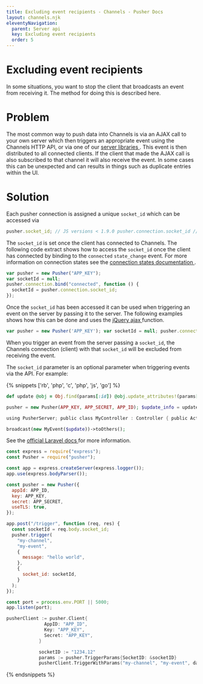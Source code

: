 ```yaml
---
title: Excluding event recipients - Channels - Pusher Docs
layout: channels.njk
eleventyNavigation:
  parent: Server api
  key: Excluding event recipients
  order: 5
---
```


# Excluding event recipients

In some situations, you want to stop the client that broadcasts an event from receiving it. The method for doing this is described here.

# Problem

The most common way to push data into Channels is via an AJAX call to your own server which then triggers an appropriate event using the Channels HTTP API, or via one of our [ server libraries ](/docs/channels/channels_libraries/libraries) . This event is then distributed to all connected clients. If the client that made the AJAX call is also subscribed to that channel it will also receive the event. In some cases this can be unexpected and can results in things such as duplicate entries within the UI.

# Solution

Each pusher connection is assigned a unique `socket_id` which can be accessed via

```js
pusher.socket_id; // JS versions < 1.9.0 pusher.connection.socket_id // JS versions >= 1.9.0
```

The `socket_id` is set once the client has connected to Channels. The following code extract shows how to access the `socket_id` once the client has connected by binding to the `connected` `state_change` event. For more information on connection states see the [ connection states documentation ](/docs/channels/using_channels/connection#connection-states) .

```js
var pusher = new Pusher("APP_KEY");
var socketId = null;
pusher.connection.bind("connected", function () {
  socketId = pusher.connection.socket_id;
});
```

Once the `socket_id` has been accessed it can be used when triggering an event on the server by passing it to the server. The following examples shows how this can be done and uses the <a href="http://api.jquery.com/jQuery.ajax/"> jQuery <inlinecode>ajax</inlinecode> </a> function.

```js
var pusher = new Pusher('APP_KEY'); var socketId = null; pusher.connection.bind('connected', function() { socketId = pusher.connection.socket_id; jQuery.ajax({ url: "/trigger_event", type: "post", data: { id: 'some_id', updated_value: 'some_value', socket_id: socketId // pass socket_id parameter to be used by server } }); });
```

When you trigger an event from the server passing a `socket_id`, the Channels connection (client) with that `socket_id` will be excluded from receiving the event.

The `socket_id` parameter is an optional parameter when triggering events via the API. For example:

{% snippets ['rb', 'php', 'c', 'php', 'js', 'go'] %}

```rb
def update @obj = Obj.find(params[:id]) @obj.update_attributes!(params[:updated_value]) pusher.trigger("my-channel", "my-event", @obj, { socket_id: params[:socket_id] }) render json: @obj end
```

```php
pusher = new Pusher(APP_KEY, APP_SECRET, APP_ID); $update_info = update_object($_POST['id'], $_POST['updated_value']); $pusher->trigger('my-channel', 'my-event', $update_info, array('socket_id' => $_POST['socket_id']));
```

```c
using PusherServer; public class MyController : Controller { public ActionResult Trigger(string socket_id) { var pusher = new Pusher(APP_ID, APP_KEY, APP_SECRET); var result = pusher.Trigger( "my-channel", "my-event", new { message = "hello world" }, new TriggerOptions() { SocketId = socket_id } ); return new HttpStatusCodeResult(200); } }
```

```php
broadcast(new MyEvent($update))->toOthers();
```

See the [ official Laravel docs ](https://laravel.com/docs/master/broadcasting#broadcasting-events) for more information.

```js
const express = require("express");
const Pusher = require("pusher");

const app = express.createServer(express.logger());
app.use(express.bodyParser());

const pusher = new Pusher({
  appId: APP_ID,
  key: APP_KEY,
  secret: APP_SECRET,
  useTLS: true,
});

app.post("/trigger", function (req, res) {
  const socketId = req.body.socket_id;
  pusher.trigger(
    "my-channel",
    "my-event",
    {
      message: "hello world",
    },
    {
      socket_id: socketId,
    }
  );
});

const port = process.env.PORT || 5000;
app.listen(port);
```

```go
pusherClient := pusher.Client{
              AppID: "APP_ID",
              Key: "APP_KEY",
              Secret: "APP_KEY",
            }

            socketID := "1234.12"
            params := pusher.TriggerParams{SocketID: &socketID}
            pusherClient.TriggerWithParams("my-channel", "my-event", data, params)
```

{% endsnippets %}
